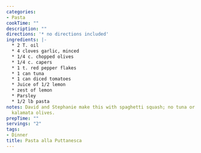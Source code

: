 ```yaml
---
categories:
- Pasta
cookTime: ""
description: ""
directions: '* no directions included'
ingredients: |-
  * 2 T. oil
  * 4 cloves garlic, minced
  * 1/4 c. chopped olives
  * 1/4 c. capers
  * 1 t. red pepper flakes
  * 1 can tuna
  * 1 can diced tomatoes
  * Juice of 1/2 lemon
  * zest of lemon
  * Parsley
  * 1/2 lb pasta
notes: David and Stephanie make this with spaghetti squash; no tuna or lemon. We use
  kalamata olives.
prepTime: ""
servings: "2"
tags:
- Dinner
title: Pasta alla Puttanesca
---
```

